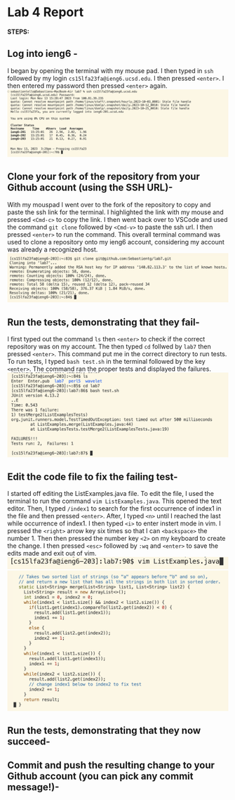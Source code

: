 # Lab 4 Report


**STEPS:** 

## Log into ieng6 -

I began by opening the terminal with my mouse pad. I then typed in `ssh` followed by my login `cs15lfa23fa@ieng6.ucsd.edu`. I then pressed `<enter>`. I then entered my password then pressed `<enter>` again. 
![Image](Step4.png)


## Clone your fork of the repository from your Github account (using the SSH URL)- 

With my mouspad I went over to the fork of the repository to copy and paste the ssh link for the terminal. I highlighted the link with my mouse and pressed `<Cmd-c>` to copy the link. I then went back over to VSCode and used the command `git clone` followed by `<Cmd-v>` to paste the ssh url. I then pressed `<enter>` to run the command. This overall terminal command was used to clone a repository onto my ieng6 account, considering my account was already a recognized host. 
![Image](ssh.png)

## Run the tests, demonstrating that they fail- 

I first typed out the command `ls` then `<enter>` to check if the correct repository was on my account. The then typed `cd` follwed by `lab7` then pressed `<enter>`. This command put me in the correct directory to run tests. To run tests, I typed `bash test.sh` in the terminal followed by the key `<enter>`. The command ran the proper tests and displayed the failures.  
![Image](failtest.png)

## Edit the code file to fix the failing test-

I started off editing the ListExamples.java file. To edit the file, I used the terminal to run the command `vim ListExamples.java`. This opened the text editor. Then, I typed `/index1` to search for the first occurrence of index1 in the file and then pressed `<enter>`. After, I typed `<n>` until I reached the last while occurrence of index1. I then typed `<i>` to enter instert mode in vim. I pressed the `<right>` arrow key six times so that I can `<backspace>` the number 1. Then then pressed the number key `<2>` on my keyboard to create the change. I then pressed `<esc>` followed by `:wq` and `<enter>` to save the edits made and exit out of vim. 
![Image](vim.png)
![Image](edits.png)

## Run the tests, demonstrating that they now succeed-


## Commit and push the resulting change to your Github account (you can pick any commit message!)- 

